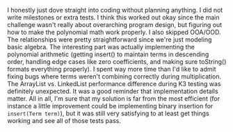 I honestly just dove straight into coding without planning anything. I did not write milestones or extra tests. I think this worked out okay since the main challenge wasn't really about overarching program design, but figuring out how to make the polynomial math work properly. I also skipped OOA/OOD. The relationships were pretty straightforward since we're just modeling basic algebra. The interesting part was actually implementing the polynomial arithmetic (getting insert() to maintain terms in descending order, handling edge cases like zero coefficients, and making sure toString() formats everything properly). I spent way more time than I'd like to admit fixing bugs where terms weren't combining correctly during multiplication. The ArrayList vs. LinkedList performance difference during K3 testing was definitely unexpected. It was a good reminder that implementation details matter. All in all, I'm sure that my solution is far from the most efficient (for instance a little improvement could be implementing binary insertion for `insert(Term term)`), but it was still very satisfying to at least get things working and see all of those tests pass. 